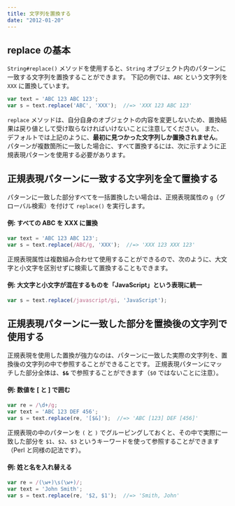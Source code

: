 ```yaml
---
title: 文字列を置換する
date: "2012-01-20"
---
```


replace の基本
----

`String#replace()` メソッドを使用すると、`String` オブジェクト内のパターンに一致する文字列を置換することができます。
下記の例では、`ABC` という文字列を `XXX` に置換しています。

~~~ javascript
var text = 'ABC 123 ABC 123';
var s = text.replace('ABC', 'XXX');  //=> 'XXX 123 ABC 123'
~~~

`replace` メソッドは、自分自身のオブジェクトの内容を変更しないため、置換結果は戻り値として受け取らなければいけないことに注意してください。
また、デフォルトでは上記のように、**最初に見つかった文字列しか置換されません**。
パターンが複数箇所に一致した場合に、すべて置換するには、次に示すように正規表現パターンを使用する必要があります。


正規表現パターンに一致する文字列を全て置換する
----

パターンに一致した部分すべてを一括置換したい場合は、正規表現属性の `g`（グローバル検索）を付けて `replace()` を実行します。

#### 例: すべての ABC を XXX に置換

~~~ javascript
var text = 'ABC 123 ABC 123';
var s = text.replace(/ABC/g, 'XXX');  //=> 'XXX 123 XXX 123'
~~~

正規表現属性は複数組み合わせて使用することができるので、次のように、大文字と小文字を区別せずに検索して置換することもできます。

#### 例: 大文字と小文字が混在するものを「JavaScript」という表現に統一

~~~ javascript
var s = text.replace(/javascript/gi, 'JavaScript');
~~~


正規表現パターンに一致した部分を置換後の文字列で使用する
----

正規表現を使用した置換が強力なのは、パターンに一致した実際の文字列を、置換後の文字列の中で参照することができることです。
正規表現パターンにマッチした部分全体は、**`$&`** で参照することができます（`$0` ではないことに注意）。

#### 例: 数値を [ と ] で囲む

~~~ javascript
var re = /\d+/g;
var text = 'ABC 123 DEF 456';
var s = text.replace(re, '[$&]');  //=> 'ABC [123] DEF [456]'
~~~

正規表現の中のパターンを `(` と `)` でグルーピングしておくと、その中で実際に一致した部分を `$1`、`$2`、`$3` というキーワードを使って参照することができます（Perl と同様の記法です）。

#### 例: 姓と名を入れ替える

~~~ javascript
var re = /(\w+)\s(\w+)/;
var text = 'John Smith';
var s = text.replace(re, '$2, $1');  //=> 'Smith, John'
~~~

